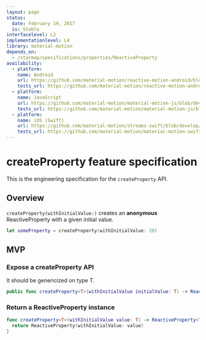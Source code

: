 ```yaml
---
layout: page
status:
  date: February 19, 2017
  is: Stable
interfacelevel: L2
implementationlevel: L4
library: material-motion
depends_on:
  - /starmap/specifications/properties/ReactiveProperty
availability:
  - platform:
    name: Android
    url: https://github.com/material-motion/reactive-motion-android/blob/develop/library/src/main/java/com/google/android/reactive/motion/ReactiveProperty.java
    tests_url: https://github.com/material-motion/reactive-motion-android/blob/develop/library/src/test/java/com/google/android/reactive/motion/PropertyReactivePropertyTests.java
  - platform:
    name: JavaScript
    url: https://github.com/material-motion/material-motion-js/blob/develop/packages/streams/src/properties/ReactiveProperty.ts
    tests_url: https://github.com/material-motion/material-motion-js/blob/develop/packages/streams/src/properties/__tests__/reactiveProperty.test.ts
  - platform:
    name: iOS (Swift)
    url: https://github.com/material-motion/streams-swift/blob/develop/src/ReactiveProperty.swift
    tests_url: https://github.com/material-motion/material-motion-swift/blob/develop/tests/unit/ReactivePropertyTests.swift
---
```


# createProperty feature specification

This is the engineering specification for the `createProperty` API.

## Overview

`createProperty(withInitialValue:)` creates an **anonymous** ReactiveProperty with a given initial
value.

```swift
let someProperty = createProperty(withInitialValue: 20)
```

## MVP

### Expose a createProperty API

It should be genericized on type T.

```swift
public func createProperty<T>(withInitialValue initialValue: T) -> ReactiveProperty<T>
```

### Return a ReactiveProperty instance

```swift
func createProperty<T>(withInitialValue value: T) -> ReactiveProperty<T> {
  return ReactiveProperty(withInitialValue: value)
}
```
